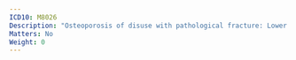 ```yaml
---
ICD10: M8026
Description: "Osteoporosis of disuse with pathological fracture: Lower leg"
Matters: No
Weight: 0
---
```


